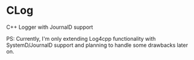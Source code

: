 # CLog
C++ Logger with JournalD support

PS:
Currently, I'm only extending Log4cpp functionality with SystemD/JournalD support and planning to handle some drawbacks later on.
